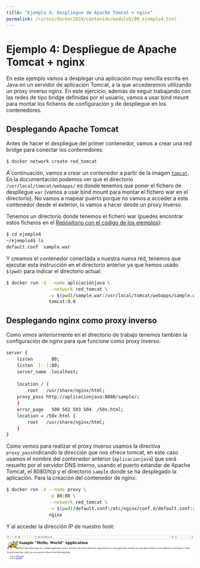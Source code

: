 ```yaml
---
title: "Ejemplo 4: Despliegue de Apache Tomcat + nginx"
permalink: /cursos/docker2024/contenido/modulo5/09_ejemplo4.html
---
```

# Ejemplo 4: Despliegue de Apache Tomcat + nginx

En este ejemplo vamos a desplegar una aplicación muy sencilla escrita en Java en un servidor de aplicación Tomcat, a la que accederemos utilizando un proxy inverso nginx. En este ejercicio, además de seguir trabajando con las redes de tipo bridge definidas por el usuario, vamos a usar bind mount para montar los ficheros de configuración y de despliegue en los contenedores.

## Desplegando Apache Tomcat

Antes de hacer el despliegue del primer contenedor, vamos a crear una red bridge para conectar los contenedores:

```bash
$ docker network create red_tomcat
```

A continuación, vamos a crear un contenedor a partir de la imagen [`tomcat`](https://hub.docker.com/_/tomcat). En la documentación podemos ver que el directorio `/usr/local/tomcat/webapps/` es donde tenemos que poner el fichero de despliegue `war` (vamos a usar bind mount para montar el fichero war en el directorio). No vamos a mapear puerto porque no vamos a acceder a este contenedor desde el exterior, lo vamos a hacer desde un proxy inverso.

Tenemos un directorio donde tenemos el fichero war (puedes encontrar estos ficheros en el [Repositorio con el código de los ejemplos](https://github.com/josedom24/ejemplos_curso_docker_ow)):

```bash
$ cd ejemplo4
~/ejemplo4$ ls
default.conf  sample.war
```

Y creamos el contenedor conectada a nuestra nueva red, tenemos que ejecutar esta instrucción en el directorio anterior ya que hemos usado `$(pwd)` para indicar el directorio actual:

```bash
$ docker run -d --name aplicacionjava \
                --network red_tomcat \
                -v $(pwd)/sample.war:/usr/local/tomcat/webapps/sample.war:ro \
                tomcat:9.0
```

## Desplegando nginx como proxy inverso

Como vimos anteriormente en el directorio de trabajo tenemos también la configuración de nginx para que funcione como proxy inverso:

```bash
server {
    listen       80;
    listen  [::]:80;
    server_name  localhost;

    location / {
        root   /usr/share/nginx/html;
	proxy_pass http://aplicacionjava:8080/sample/;
    }
    error_page   500 502 503 504  /50x.html;
    location = /50x.html {
        root   /usr/share/nginx/html;
    }
}
```
Como vemos para realizar el proxy inverso usamos la directiva `proxy_pass`indicando la dirección que nos ofrece tomcat, en este caso usamos el nombre del contenedor anterior (`aplicacionjava`) que será resuelto por el servidor DNS interno, usando el puerto estándar de Apache Tomcat, el 8080/tcp y el directorio `sample` donde se ha desplegado la aplicación. Para la creación del contenedor de nginx:

```bash
$ docker run -d --name proxy \
                -p 80:80 \
                --network red_tomcat \
                -v $(pwd)/default.conf:/etc/nginx/conf.d/default.conf:ro \
                nginx
```

Y al acceder la dirección IP de nuestro host:

![tomcat](img/tomcat.png)